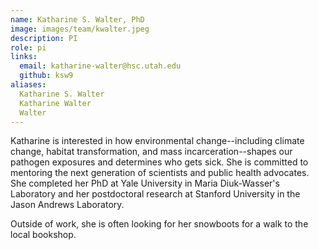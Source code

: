 ```yaml
---
name: Katharine S. Walter, PhD
image: images/team/kwalter.jpeg
description: PI
role: pi
links:
  email: katharine-walter@hsc.utah.edu
  github: ksw9
aliases:
  Katharine S. Walter
  Katharine Walter
  Walter
---
```


Katharine is interested in how environmental change--including climate change, habitat transformation, and mass incarceration--shapes our pathogen exposures and determines who gets sick. She is committed to mentoring the next generation of scientists and public health advocates. She completed her PhD at Yale University in Maria Diuk-Wasser's Laboratory and her postdoctoral research at Stanford University in the Jason Andrews Laboratory.

Outside of work, she is often looking for her snowboots for a walk to the local bookshop.